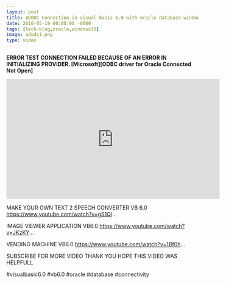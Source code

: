 ```yaml
---
layout: post
title: ADODC Connection in visual basic 6.0 with oracle database windows 10 | VISUAL BASIC 6.0
date: 2010-05-19 00:00:00 -0000
tags: [tech-blog,oracle,windows10]
image: adodc1.png
type: video
---
```


**ERROR TEST CONNECTION FAILED BECAUSE OF AN ERROR IN INITIALIZING PROVIDER. [Microsoft][ODBC driver for Oracle Connected Not Open]**



<iframe width="560" height="315" src="https://www.youtube.com/embed/fqH--tgN5Xs" frameborder="0" allow="accelerometer; autoplay; encrypted-media; gyroscope; picture-in-picture" allowfullscreen></iframe>



MAKE YOUR OWN TEXT 2 SPEECH CONVERTER VB 6.0
https://www.youtube.com/watch?v=gS1Qj...

IMAGE VIEWER APPLICATION VB6.0
https://www.youtube.com/watch?v=JKzKY...

VENDING MACHINE VB6.0
https://www.youtube.com/watch?v=1Bf0h...

SUBSCRIBE FOR MORE VIDEO THANK YOU HOPE THIS VIDEO WAS HELPFULL

#visualbasic6.0 #vb6.0 #oracle #database #connectivity



